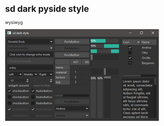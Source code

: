 # sd dark pyside style
wysiwyg

![](https://raw.githubusercontent.com/knsii/sd_dark_pyside_style/main/screenshot.png)
